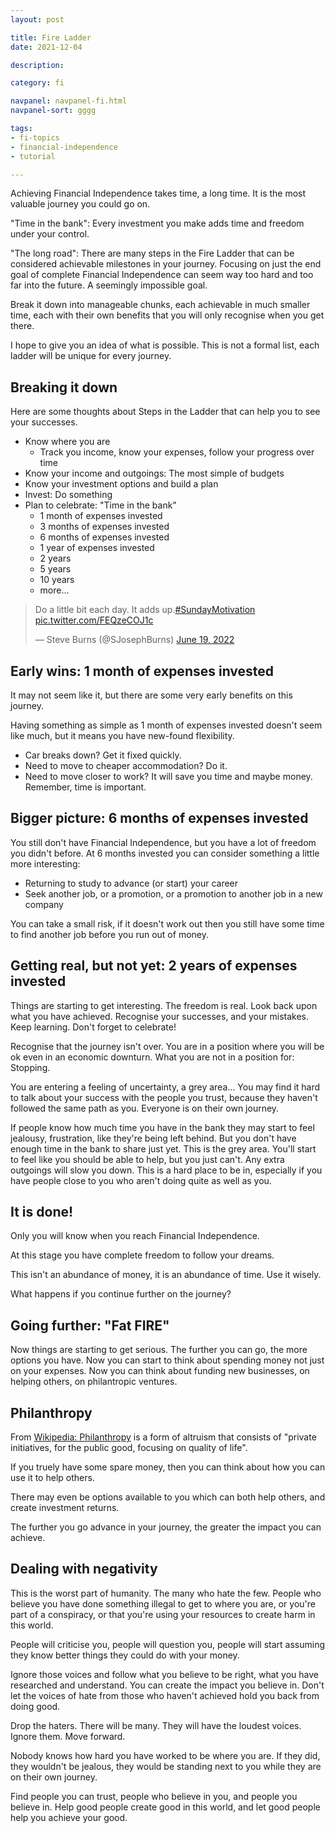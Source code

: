 ```yaml
---
layout: post

title: Fire Ladder
date: 2021-12-04

description:

category: fi

navpanel: navpanel-fi.html
navpanel-sort: gggg

tags:
- fi-topics
- financial-independence
- tutorial

---
```


Achieving Financial Independence takes time, a long time. It is the most valuable journey you could go on.

"Time in the bank": Every investment you make adds time and freedom under your control.

"The long road": There are many steps in the Fire Ladder that can be considered achievable milestones in your journey. Focusing on just the end goal of complete Financial Independence can seem way too hard and too far into the future. A seemingly impossible goal.

Break it down into manageable chunks, each achievable in much smaller time, each with their own benefits that you will only recognise when you get there.

I hope to give you an idea of what is possible. This is not a formal list, each ladder will be unique for every journey.

## Breaking it down

Here are some thoughts about Steps in the Ladder that can help you to see your successes.

* Know where you are
  * Track you income, know your expenses, follow your progress over time
* Know your income and outgoings: The most simple of budgets
* Know your investment options and build a plan
* Invest: Do something
* Plan to celebrate: "Time in the bank"
  * 1 month of expenses invested
  * 3 months of expenses invested
  * 6 months of expenses invested
  * 1 year of expenses invested
  * 2 years
  * 5 years
  * 10 years
  * more...

<blockquote class="twitter-tweet"><p lang="en" dir="ltr">Do a little bit each day. It adds up.<a href="https://twitter.com/hashtag/SundayMotivation?src=hash&amp;ref_src=twsrc%5Etfw">#SundayMotivation</a> <a href="https://t.co/FEQzeCOJ1c">pic.twitter.com/FEQzeCOJ1c</a></p>&mdash; Steve Burns (@SJosephBurns) <a href="https://twitter.com/SJosephBurns/status/1538508560761503748?ref_src=twsrc%5Etfw">June 19, 2022</a></blockquote> <script async src="https://platform.twitter.com/widgets.js" charset="utf-8"></script>

## Early wins: 1 month of expenses invested

It may not seem like it, but there are some very early benefits on this journey.

Having something as simple as 1 month of expenses invested doesn't seem like much, but it means you have new-found flexibility.
* Car breaks down? Get it fixed quickly.
* Need to move to cheaper accommodation? Do it.
* Need to move closer to work? It will save you time and maybe money. Remember, time is important.

## Bigger picture: 6 months of expenses invested

You still don't have Financial Independence, but you have a lot of freedom you didn't before. At 6 months invested you can consider something a little more interesting:
* Returning to study to advance (or start) your career
* Seek another job, or a promotion, or a promotion to another job in a new company

You can take a small risk, if it doesn't work out then you still have some time to find another job before you run out of money.

## Getting real, but not yet: 2 years of expenses invested

Things are starting to get interesting. The freedom is real. Look back upon what you have achieved. Recognise your successes, and your mistakes. Keep learning. Don't forget to celebrate!

Recognise that the journey isn't over. You are in a position where you will be ok even in an economic downturn. What you are not in a position for: Stopping.

You are entering a feeling of uncertainty, a grey area... You may find it hard to talk about your success with the people you trust, because they haven't followed the same path as you. Everyone is on their own journey.

If people know how much time you have in the bank they may start to feel jealousy, frustration, like they're being left behind. But you don't have enough time in the bank to share just yet. This is the grey area. You'll start to feel like you should be able to help, but you just can't. Any extra outgoings will slow you down. This is a hard place to be in, especially if you have people close to you who aren't doing quite as well as you.

## It is done!

Only you will know when you reach Financial Independence.

At this stage you have complete freedom to follow your dreams.

This isn't an abundance of money, it is an abundance of time. Use it wisely.

What happens if you continue further on the journey?

## Going further: "Fat FIRE"

Now things are starting to get serious. The further you can go, the more options you have. Now you can start to think about spending money not just on your expenses. Now you can think about funding new businesses, on helping others, on philantropic ventures.

## Philanthropy

From [Wikipedia: Philanthropy](https://en.wikipedia.org/wiki/Philanthropy) is a form of altruism that consists of "private initiatives, for the public good, focusing on quality of life".

If you truely have some spare money, then you can think about how you can use it to help others.

There may even be options available to you which can both help others, and create investment returns.

The further you go advance in your journey, the greater the impact you can achieve.

## Dealing with negativity

This is the worst part of humanity. The many who hate the few. People who believe you have done something illegal to get to where you are, or you're part of a conspiracy, or that you're using your resources to create harm in this world.

People will criticise you, people will question you, people will start assuming they know better things they could do with your money.

Ignore those voices and follow what you believe to be right, what you have researched and understand. You can create the impact you believe in. Don't let the voices of hate from those who haven't achieved hold you back from doing good.

Drop the haters. There will be many. They will have the loudest voices. Ignore them. Move forward.

Nobody knows how hard you have worked to be where you are. If they did, they wouldn't be jealous, they would be standing next to you while they are on their own journey.

Find people you can trust, people who believe in you, and people you believe in. Help good people create good in this world, and let good people help you achieve your good.
